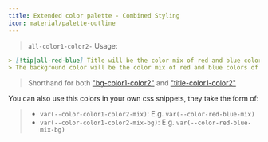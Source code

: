 ```yaml
---
title: Extended color palette - Combined Styling
icon: material/palette-outline
---
```


> `all-color1-color2-`
Usage: 
```md
> [!tip|all-red-blue] Title will be the color mix of red and blue colors of this theme
> The background color will be the color mix of red and blue colors of this theme
```

> Shorthand for both ["bg-color1-color2"](../bg-styling/page-10.md) and ["title-color1-color2"](../title-styling/page-10.md)

You can also use this colors in your own css snippets, they take the form of:
> - `var(--color-color1-color2-mix)`: E.g. `var(--color-red-blue-mix)`
> - `var(--color-color1-color2-mix-bg)`: E.g. `var(--color-red-blue-mix-bg)`